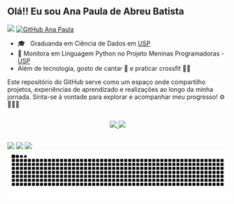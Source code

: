 ## Olá!! Eu sou Ana Paula de Abreu Batista

![](https://komarev.com/ghpvc/?username=anapbatista&color=006bed)
[![GitHub Ana Paula]( https://img.shields.io/github/followers/anapbatista?label=follow&style=social)](https://github.com/anapbatista)


- 🎓 &nbsp; Graduanda em Ciência de Dados em <a href="https://www5.usp.br/">USP</a>
- 🔭 Monitora em Linguagem Python no Projeto Meninas Programadoras - <a href="https://www5.usp.br/">USP</a>
- Além de tecnologia, gosto de cantar 🎤 e praticar crossfit 🏋️‍♀️

Este repositório do GitHub serve como um espaço onde compartilho projetos, experiências de aprendizado e realizações ao longo da minha jornada. Sinta-se à vontade para explorar e acompanhar meu progresso! ⚙️👣👩‍💻

##


  <!--github stats-->
<div align="center" style="display: inline">
   <a href="https://github.com/AecioJose">
   <div style="display: inline_block">
      <img height="175em" src="https://github-readme-stats.vercel.app/api?username=anapbatista&show_icons=true&include_all_commits=true&count_private=true&bg_color=151515&border_color=9C4E6A&title_color=d7d8c0&text_color=d1c89a&icon_color=5aa2c9"/>
      <img height="175em" src="https://github-readme-stats.vercel.app/api/top-langs/?username=anapbatista&layout=compact&langs_count=7&bg_color=151515&border_color=9C4E6A&title_color=d7d8c0&text_color=d5e5e4&icon_color=5aa2c9"/>
   </div>
</div>

##

<div> 
  <!--<a href="https://www.youtube.com/channel/UC_-uuuZbY0AAt9CViNzvc-Q" target="_blank"><img src="https://img.shields.io/badge/YouTube-FF0000?style=for-the-badge&logo=youtube&logoColor=white" target="_blank"></a>-->
  <a href="https://instagram.com/anapbatista_" target="_blank"><img src="https://img.shields.io/badge/-Instagram-%23E4405F?style=for-the-badge&logo=instagram&logoColor=white" target="_blank"></a>
 	<!--<a href="https://www.twitch.tv/rafaballerinii" target="_blank"><img src="https://img.shields.io/badge/Twitch-9146FF?style=for-the-badge&logo=twitch&logoColor=white" target="_blank"></a>-->
 <!--<a href="https://discord.gg/wagxzStdcR" target="_blank"><img src="https://img.shields.io/badge/Discord-7289DA?style=for-the-badge&logo=discord&logoColor=white" target="_blank"></a> -->
  <a href = "mailto:anapdeabreu@gmail.com"><img src="https://img.shields.io/badge/-Gmail-%23333?style=for-the-badge&logo=gmail&logoColor=white" target="_blank"></a>
  <a href="https://www.linkedin.com/in/anapaula-batista" target="_blank"><img src="https://img.shields.io/badge/-LinkedIn-%230077B5?style=for-the-badge&logo=linkedin&logoColor=white" target="_blank"></a>
  
  
</div>



<picture>
  <source media="(prefers-color-scheme: dark)" srcset="https://raw.githubusercontent.com/anapbatista/anapbatista/output/github-contribution-grid-snake-dark.svg">
  <source media="(prefers-color-scheme: light)" srcset="https://raw.githubusercontent.com/anapbatista/anapbatista/output/github-contribution-grid-snake.svg">
  <img alt="github contribution grid snake animation" src="https://raw.githubusercontent.com/anapbatista/anapbatista/output/github-contribution-grid-snake.svg">
</picture>

